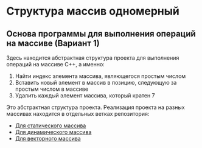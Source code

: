 # Структура массив одномерный
## Основа программы для выполнения операций на массиве (Вариант 1)
Здесь находится абстрактная структура проекта для выполнения операций на массиве C++, а именно:
1. Найти индекс элемента массива, являющегося простым числом
2. Вставить новый элемент в массив в позицию, следующую за простым числом в массиве
3. Удалить каждый элемент массива, который кратен 7

Это абстрактная структура проекта. Реализация проекта на разных массивах находится
в отдельных ветках репозитория:
- [Для статического массива](https://github.com/slava110/DataStructuresAndAlgorytms/tree/static)
- [Для динамического массива](https://github.com/slava110/DataStructuresAndAlgorytms/tree/dynamic)
- [Для векторного массива](https://github.com/slava110/DataStructuresAndAlgorytms/tree/vector)
